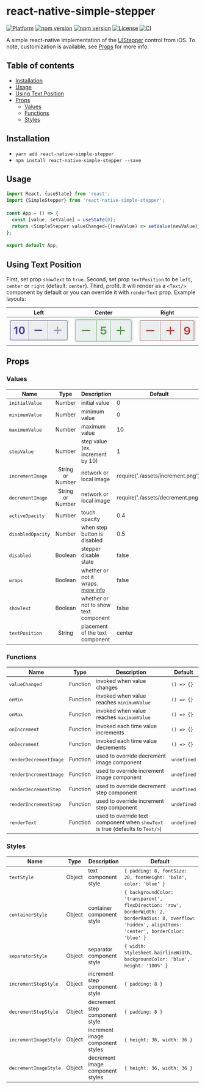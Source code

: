 # react-native-simple-stepper

[![Platform](https://img.shields.io/badge/-react--native-grey.svg?style=for-the-badge&logo=react)](https://reactnative.dev)
[![npm version](https://img.shields.io/npm/v/react-native-simple-stepper.svg?style=for-the-badge&logo=npm)](https://www.npmjs.com/package/react-native-simple-stepper)
[![npm version](https://img.shields.io/npm/dm/react-native-simple-stepper.svg?style=for-the-badge&logo=npm)](https://www.npmjs.com/package/react-native-simple-stepper)
[![License](https://img.shields.io/badge/license-MIT-blue.svg?style=for-the-badge)](https://raw.github.com/testshallpass/react-native-simple-stepper/master/LICENSE)
[![CI](https://github.com/testshallpass/react-native-simple-stepper/actions/workflows/ci.yml/badge.svg)](https://github.com/testshallpass/react-native-simple-stepper/actions/workflows/ci.yml)

A simple react-native implementation of the [UIStepper](https://developer.apple.com/reference/uikit/uistepper) control from iOS. To note, customization is available, see [Props](#props) for more info.

## Table of contents

- [Installation](#installation)
- [Usage](#usage)
- [Using Text Position](#Using-Text-Position)
- [Props](#props)
  - [Values](#values)
  - [Functions](#functions)
  - [Styles](#styles)

## Installation

- `yarn add react-native-simple-stepper`
- `npm install react-native-simple-stepper --save`

## Usage

```javascript
import React, {useState} from 'react';
import {SimpleStepper} from 'react-native-simple-stepper';

const App = () => {
  const [value, setValue] = useState(0);
  return <SimpleStepper valueChanged={(newValue) => setValue(newValue)} />;
};

export default App;
```

## Using Text Position

First, set prop `showText` to `true`. Second, set prop `textPosition` to be `left`, `center` or `right` (default: `center`). Third, profit. It will render as a `<Text/>` component by default or you can override it with `renderText` prop. Example layouts:

|                 Left                  |                 Center                  |                 Right                  |
| :-----------------------------------: | :-------------------------------------: | :------------------------------------: |
| ![screenshot](./screenshots/left.png) | ![screenshot](./screenshots/center.png) | ![screenshot](./screenshots/right.png) |

## Props

### Values

| Name              |       Type       | Description                                                                                                   | Default                           |
| ----------------- | :--------------: | ------------------------------------------------------------------------------------------------------------- | --------------------------------- |
| `initialValue`    |      Number      | initial value                                                                                                 | 0                                 |
| `minimumValue`    |      Number      | minimum value                                                                                                 | 0                                 |
| `maximumValue`    |      Number      | maximum value                                                                                                 | 10                                |
| `stepValue`       |      Number      | step value (ex. increment by 10)                                                                              | 1                                 |
| `incrementImage`  | String or Number | network or local image                                                                                        | require('./assets/increment.png') |
| `decrementImage`  | String or Number | network or local image                                                                                        | require('./assets/decrement.png') |
| `activeOpacity`   |      Number      | touch opacity                                                                                                 | 0.4                               |
| `disabledOpacity` |      Number      | when step button is disabled                                                                                  | 0.5                               |
| `disabled`        |     Boolean      | stepper disable state                                                                                         | false                             |
| `wraps`           |     Boolean      | whether or not it wraps. [more info](https://developer.apple.com/documentation/uikit/uistepper/1624068-wraps) | false                             |
| `showText`        |     Boolean      | whether or not to show text component                                                                         | false                             |
| `textPosition`    |      String      | placement of the text component                                                                               | center                            |

### Functions

| Name                   |   Type   | Description                                                                    | Default     |
| ---------------------- | :------: | ------------------------------------------------------------------------------ | ----------- |
| `valueChanged`         | Function | invoked when value changes                                                     | `() => {}`  |
| `onMin`                | Function | invoked when value reaches `minimumValue`                                      | `() => {}`  |
| `onMax`                | Function | invoked when value reaches `maximumValue`                                      | `() => {}`  |
| `onIncrement`          | Function | invoked each time value increments                                             | `() => {}`  |
| `onDecrement`          | Function | invoked each time value decrements                                             | `() => {}`  |
| `renderDecrementImage` | Function | used to override decrement image component                                     | `undefined` |
| `renderIncrementImage` | Function | used to override increment image component                                     | `undefined` |
| `renderDecrementStep`  | Function | used to override decrement step component                                      | `undefined` |
| `renderIncrementStep`  | Function | used to override increment step component                                      | `undefined` |
| `renderText`           | Function | used to override text component when `showText` is true (defaults to `Text/>`) | `undefined` |

### Styles

| Name                  |  Type  | Description                      | Default                                                                                                                                                    |
| --------------------- | :----: | -------------------------------- | ---------------------------------------------------------------------------------------------------------------------------------------------------------- |
| `textStyle`           | Object | text component style             | `{ padding: 8, fontSize: 20, fontWeight: 'bold', color: 'blue' }`                                                                                          |
| `containerStyle`      | Object | container component style        | `{ backgroundColor: 'transparent', flexDirection: 'row', borderWidth: 2, borderRadius: 8, overflow: 'hidden', alignItems: 'center', borderColor: 'blue' }` |
| `separatorStyle`      | Object | separator component style        | `{ width: StyleSheet.hairlineWidth, backgroundColor: 'blue', height: '100%' }`                                                                             |
| `incrementStepStyle`  | Object | increment step component style   | `{ padding: 8 }`                                                                                                                                           |
| `decrementStepStyle`  | Object | decrement step component style   | `{ padding: 8 }`                                                                                                                                           |
| `incrementImageStyle` | Object | increment image component styles | `{ height: 36, width: 36 }`                                                                                                                                |
| `decrementImageStyle` | Object | decrement image component styles | `{ height: 36, width: 36 }`                                                                                                                                |
